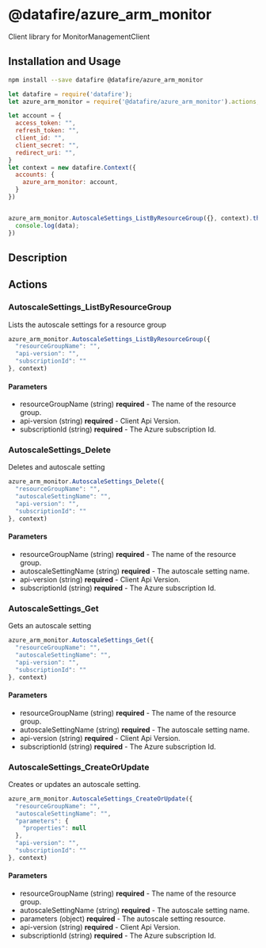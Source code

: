 # @datafire/azure_arm_monitor

Client library for MonitorManagementClient

## Installation and Usage
```bash
npm install --save datafire @datafire/azure_arm_monitor
```

```js
let datafire = require('datafire');
let azure_arm_monitor = require('@datafire/azure_arm_monitor').actions;

let account = {
  access_token: "",
  refresh_token: "",
  client_id: "",
  client_secret: "",
  redirect_uri: "",
}
let context = new datafire.Context({
  accounts: {
    azure_arm_monitor: account,
  }
})


azure_arm_monitor.AutoscaleSettings_ListByResourceGroup({}, context).then(data => {
  console.log(data);
})
```

## Description


## Actions
### AutoscaleSettings_ListByResourceGroup
Lists the autoscale settings for a resource group


```js
azure_arm_monitor.AutoscaleSettings_ListByResourceGroup({
  "resourceGroupName": "",
  "api-version": "",
  "subscriptionId": ""
}, context)
```

#### Parameters
* resourceGroupName (string) **required** - The name of the resource group.
* api-version (string) **required** - Client Api Version.
* subscriptionId (string) **required** - The Azure subscription Id.

### AutoscaleSettings_Delete
Deletes and autoscale setting


```js
azure_arm_monitor.AutoscaleSettings_Delete({
  "resourceGroupName": "",
  "autoscaleSettingName": "",
  "api-version": "",
  "subscriptionId": ""
}, context)
```

#### Parameters
* resourceGroupName (string) **required** - The name of the resource group.
* autoscaleSettingName (string) **required** - The autoscale setting name.
* api-version (string) **required** - Client Api Version.
* subscriptionId (string) **required** - The Azure subscription Id.

### AutoscaleSettings_Get
Gets an autoscale setting


```js
azure_arm_monitor.AutoscaleSettings_Get({
  "resourceGroupName": "",
  "autoscaleSettingName": "",
  "api-version": "",
  "subscriptionId": ""
}, context)
```

#### Parameters
* resourceGroupName (string) **required** - The name of the resource group.
* autoscaleSettingName (string) **required** - The autoscale setting name.
* api-version (string) **required** - Client Api Version.
* subscriptionId (string) **required** - The Azure subscription Id.

### AutoscaleSettings_CreateOrUpdate
Creates or updates an autoscale setting.


```js
azure_arm_monitor.AutoscaleSettings_CreateOrUpdate({
  "resourceGroupName": "",
  "autoscaleSettingName": "",
  "parameters": {
    "properties": null
  },
  "api-version": "",
  "subscriptionId": ""
}, context)
```

#### Parameters
* resourceGroupName (string) **required** - The name of the resource group.
* autoscaleSettingName (string) **required** - The autoscale setting name.
* parameters (object) **required** - The autoscale setting resource.
* api-version (string) **required** - Client Api Version.
* subscriptionId (string) **required** - The Azure subscription Id.

